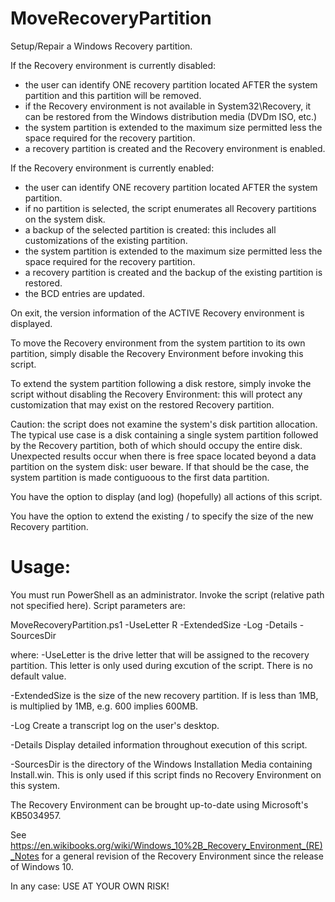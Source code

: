 # MoveRecoveryPartition
 Setup/Repair a Windows Recovery partition.

If the Recovery environment is currently disabled:
- the user can identify ONE recovery partition located AFTER the system partition and this partition
  will be removed.
- if the Recovery environment is not available in System32\Recovery, it can be restored from the
  Windows distribution media (DVDm ISO, etc.)
- the system partition is extended to the maximum size permitted less the space required for the
  recovery partition.
- a recovery partition is created and the Recovery environment is enabled.

If the Recovery environment is currently enabled:
- the user can identify ONE recovery partition located AFTER the system partition.
- if no partition is selected, the script enumerates all Recovery partitions on the system disk.
- a backup of the selected partition is created: this includes all customizations of the existing
  partition.
- the system partition is extended to the maximum size permitted less the space required for the
  recovery partition.
- a recovery partition is created and the backup of the existing partition is restored.
- the BCD entries are updated.

On exit, the version information of the ACTIVE Recovery environment is displayed.

To move the Recovery environment from the system partition to its own partition, simply disable
the Recovery Environment before invoking this script.

To extend the system partition following a disk restore, simply invoke the script without
disabling the Recovery Environment: this will protect any customization that may exist on
the restored Recovery partition.

Caution: the script does not examine the system's disk partition allocation. The typical use case
is a disk containing a single system partition followed by the Recovery partition, both of which
should occupy the entire disk. Unexpected results occur when there is free space located beyond a
data partition on the system disk: user beware. If that should be the case, the system partition
is made contiguoous to the first data partition.

You have the option to display (and log) (hopefully) all actions of this script.

You have the option to extend the existing / to specify the size of the new Recovery partition.

# Usage:

You must run PowerShell as an administrator. Invoke the script (relative path not specified here).
Script parameters are:

MoveRecoveryPartition.ps1 -UseLetter R -ExtendedSize <size> -Log -Details -SourcesDir <Path>

where:
-UseLetter      is the drive letter that will be assigned to the recovery partition.
				This letter is only used during excution of the script. There is no default value.

-ExtendedSize   is the size of the new recovery partition. If <size> is less than 1MB, <size>
				is multiplied by 1MB, e.g. 600 implies 600MB.

-Log            Create a transcript log on the user's desktop.

-Details        Display detailed information throughout execution of this script.

-SourcesDir     is the directory of the Windows Installation Media containing Install.win.
				This is only used if this script finds no Recovery Environment on this system.

The Recovery Environment can be brought up-to-date using Microsoft's KB5034957.

See https://en.wikibooks.org/wiki/Windows_10%2B_Recovery_Environment_(RE)_Notes
for a general revision of the Recovery Environment since the release of Windows 10.

In any case: USE AT YOUR OWN RISK!

